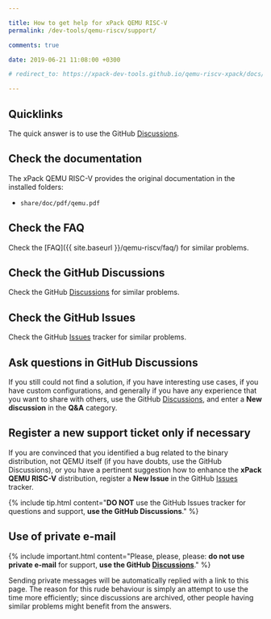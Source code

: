 ```yaml
---

title: How to get help for xPack QEMU RISC-V
permalink: /dev-tools/qemu-riscv/support/

comments: true

date: 2019-06-21 11:08:00 +0300

# redirect_to: https://xpack-dev-tools.github.io/qemu-riscv-xpack/docs/support/

---
```


## Quicklinks

The quick answer is to use the GitHub
[Discussions](https://github.com/xpack-dev-tools/qemu-riscv-xpack/discussions/).

## Check the documentation

The xPack QEMU RISC-V provides the original documentation in the
installed folders:

- `share/doc/pdf/qemu.pdf`

## Check the FAQ

Check the [FAQ]({{ site.baseurl }}/qemu-riscv/faq/)
for similar problems.

## Check the GitHub Discussions

Check the GitHub [Discussions](https://github.com/xpack-dev-tools/qemu-riscv-xpack/discussions/) for
similar problems.

## Check the GitHub Issues

Check the GitHub
[Issues](https://github.com/xpack-dev-tools/qemu-riscv-xpack/issues/)
tracker for similar problems.

## Ask questions in GitHub Discussions

If you still could not find a solution, if you have interesting use
cases, if you have custom configurations, and generally if you have
any experience that you want to share with others, use the GitHub
[Discussions](https://github.com/xpack-dev-tools/qemu-riscv-xpack/discussions/),
and enter a **New discussion** in the **Q&A** category.

## Register a new support ticket only if necessary

If you are convinced that you identified a bug related to the binary
distribution, not QEMU itself (if you have doubts, use the GitHub Discussions),
or you have a pertinent suggestion how to enhance the **xPack QEMU RISC-V**
distribution, register a **New Issue** in the GitHub
[Issues](https://github.com/xpack-dev-tools/qemu-riscv-xpack/issues/)
tracker.

{% include tip.html content="**DO NOT** use the GitHub Issues tracker
for questions and support, **use the GitHub Discussions**." %}

## Use of private e-mail

{% include important.html content="Please, please, please: **do not use
private e-mail** for support, **use the GitHub
[Discussions](https://github.com/xpack-dev-tools/qemu-riscv-xpack/discussions/)**." %}

Sending private messages will be automatically replied with
a link to this page.
The reason for this rude behaviour is simply an attempt to use
the time more efficiently; since discussions are archived, other people
having similar problems might benefit from the answers.
